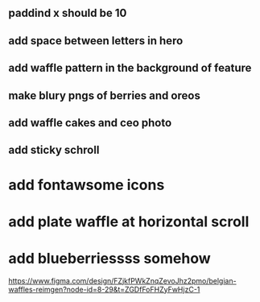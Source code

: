 ## paddind x should be 10

## add space between letters in hero
## add waffle pattern in the background of feature

## make blury pngs of berries and oreos
## add waffle cakes and ceo photo
## add sticky schroll
# add fontawsome icons

# add plate waffle at horizontal scroll

# add blueberriessss somehow



https://www.figma.com/design/FZjkfPWkZnqZevoJhz2pmo/belgian-waffles-reimgen?node-id=8-29&t=ZGDfFoFHZyFwHjzC-1